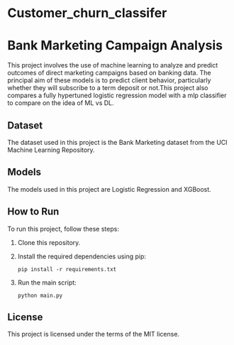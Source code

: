 # Customer_churn_classifer
# Bank Marketing Campaign Analysis

This project involves the use of machine learning to analyze and predict outcomes of direct marketing campaigns based on banking data. The principal aim of these models is to predict client behavior, particularly whether they will subscribe to a term deposit or not.This project also compares a fully hypertuned logistic regression model with a mlp classifier to compare on the idea of ML vs DL.

## Dataset

The dataset used in this project is the Bank Marketing dataset from the UCI Machine Learning Repository.

## Models

The models used in this project are Logistic Regression and XGBoost.

## How to Run

To run this project, follow these steps:

1. Clone this repository.
2. Install the required dependencies using pip:

    ```
    pip install -r requirements.txt
    ```

3. Run the main script:

    ```
    python main.py
    ```

## License

This project is licensed under the terms of the MIT license.
